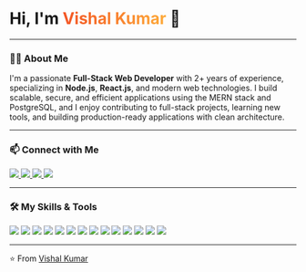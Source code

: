<h1>
  Hi, I'm <span style="color: #F35626; background: linear-gradient(to right, #F35626, #FEAB3A); background-clip: text; color: transparent;">Vishal Kumar</span> 👋
</h1>

---

### 🧑‍💻 About Me

I'm a passionate **Full-Stack Web Developer** with 2+ years of experience, specializing in **Node.js**, **React.js**, and modern web technologies. I build scalable, secure, and efficient applications using the MERN stack and PostgreSQL, and I enjoy contributing to full-stack projects, learning new tools, and building production-ready applications with clean architecture.

---

### 📫 Connect with Me

<p>
  <a href="https://www.linkedin.com/in/vishal-ninaniya" target="_blank">
    <img src="https://img.shields.io/badge/LinkedIn-%230077B5.svg?style=for-the-badge&logo=linkedin&logoColor=white" />
  </a>
  <a href="https://x.com/vishalkumar2654" target="_blank">
    <img src="https://img.shields.io/badge/Twitter(X)-1DA1F2.svg?style=for-the-badge&logo=Twitter&logoColor=white" />
  </a>
  <a href="https://wa.me/918949087009" target="_blank">
    <img src="https://img.shields.io/badge/WhatsApp-25D366.svg?style=for-the-badge&logo=whatsapp&logoColor=white" />
  </a>
  <a href="mailto:itsvishal774@gmail.com" target="_blank">
    <img src="https://img.shields.io/badge/Gmail-D14836.svg?style=for-the-badge&logo=gmail&logoColor=white" />
  </a>
</p>

---

### 🛠️ My Skills & Tools

<p>
  <img src="https://img.shields.io/badge/HTML5-E34F26.svg?style=for-the-badge&logo=html5&logoColor=white" />
  <img src="https://img.shields.io/badge/CSS3-1572B6.svg?style=for-the-badge&logo=css3&logoColor=white" />
  <img src="https://img.shields.io/badge/TailwindCSS-38B2AC.svg?style=for-the-badge&logo=tailwind-css&logoColor=white" />
  <img src="https://img.shields.io/badge/JavaScript-F7DF1E.svg?style=for-the-badge&logo=javascript&logoColor=black" />
  <img src="https://img.shields.io/badge/TypeScript-3178C6.svg?style=for-the-badge&logo=typescript&logoColor=white" />
  <img src="https://img.shields.io/badge/React.js-61DAFB.svg?style=for-the-badge&logo=react&logoColor=black" />
  <img src="https://img.shields.io/badge/Node.js-339933.svg?style=for-the-badge&logo=node.js&logoColor=white" />
  <img src="https://img.shields.io/badge/MongoDB-47A248.svg?style=for-the-badge&logo=mongodb&logoColor=white" />
  <img src="https://img.shields.io/badge/PostgreSQL-4169E1.svg?style=for-the-badge&logo=postgresql&logoColor=white" />
  <img src="https://img.shields.io/badge/Postman-FF6C37.svg?style=for-the-badge&logo=postman&logoColor=white" />
  <img src="https://img.shields.io/badge/Git-F05032.svg?style=for-the-badge&logo=git&logoColor=white" />
  <img src="https://img.shields.io/badge/GitHub-181717.svg?style=for-the-badge&logo=github&logoColor=white" />
  <img src="https://img.shields.io/badge/Docker-2496ED.svg?style=for-the-badge&logo=docker&logoColor=white" />
  <img src="https://img.shields.io/badge/Python-3776AB.svg?style=for-the-badge&logo=python&logoColor=white" />
</p>

---

⭐️ From [Vishal Kumar](https://github.com/vishalkumar2654)


